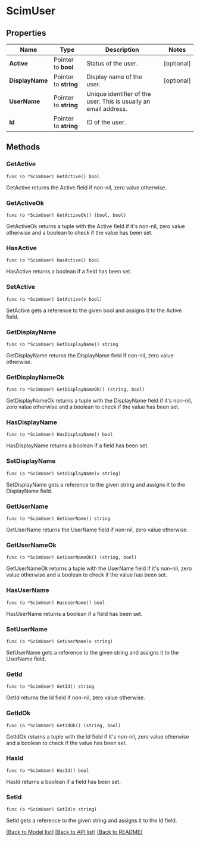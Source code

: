 # ScimUser

## Properties

Name | Type | Description | Notes
------------ | ------------- | ------------- | -------------
**Active** | Pointer to **bool** | Status of the user. | [optional] 
**DisplayName** | Pointer to **string** | Display name of the user. | [optional] 
**UserName** | Pointer to **string** | Unique identifier of the user. This is usually an email address. | 
**Id** | Pointer to **string** | ID of the user. | 

## Methods

### GetActive

`func (o *ScimUser) GetActive() bool`

GetActive returns the Active field if non-nil, zero value otherwise.

### GetActiveOk

`func (o *ScimUser) GetActiveOk() (bool, bool)`

GetActiveOk returns a tuple with the Active field if it's non-nil, zero value otherwise
and a boolean to check if the value has been set.

### HasActive

`func (o *ScimUser) HasActive() bool`

HasActive returns a boolean if a field has been set.

### SetActive

`func (o *ScimUser) SetActive(v bool)`

SetActive gets a reference to the given bool and assigns it to the Active field.

### GetDisplayName

`func (o *ScimUser) GetDisplayName() string`

GetDisplayName returns the DisplayName field if non-nil, zero value otherwise.

### GetDisplayNameOk

`func (o *ScimUser) GetDisplayNameOk() (string, bool)`

GetDisplayNameOk returns a tuple with the DisplayName field if it's non-nil, zero value otherwise
and a boolean to check if the value has been set.

### HasDisplayName

`func (o *ScimUser) HasDisplayName() bool`

HasDisplayName returns a boolean if a field has been set.

### SetDisplayName

`func (o *ScimUser) SetDisplayName(v string)`

SetDisplayName gets a reference to the given string and assigns it to the DisplayName field.

### GetUserName

`func (o *ScimUser) GetUserName() string`

GetUserName returns the UserName field if non-nil, zero value otherwise.

### GetUserNameOk

`func (o *ScimUser) GetUserNameOk() (string, bool)`

GetUserNameOk returns a tuple with the UserName field if it's non-nil, zero value otherwise
and a boolean to check if the value has been set.

### HasUserName

`func (o *ScimUser) HasUserName() bool`

HasUserName returns a boolean if a field has been set.

### SetUserName

`func (o *ScimUser) SetUserName(v string)`

SetUserName gets a reference to the given string and assigns it to the UserName field.

### GetId

`func (o *ScimUser) GetId() string`

GetId returns the Id field if non-nil, zero value otherwise.

### GetIdOk

`func (o *ScimUser) GetIdOk() (string, bool)`

GetIdOk returns a tuple with the Id field if it's non-nil, zero value otherwise
and a boolean to check if the value has been set.

### HasId

`func (o *ScimUser) HasId() bool`

HasId returns a boolean if a field has been set.

### SetId

`func (o *ScimUser) SetId(v string)`

SetId gets a reference to the given string and assigns it to the Id field.


[[Back to Model list]](../README.md#documentation-for-models) [[Back to API list]](../README.md#documentation-for-api-endpoints) [[Back to README]](../README.md)



